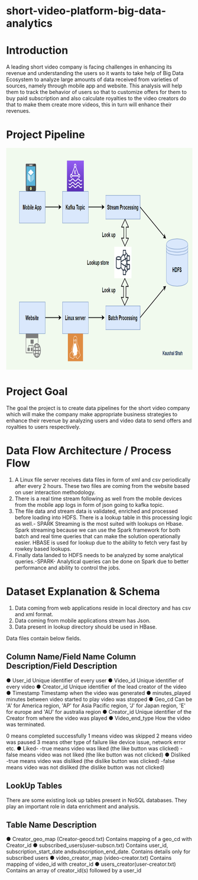 # short-video-platform-big-data-analytics

# Introduction
A leading short video company is facing challenges in enhancing its revenue and understanding the users so it wants to take help of Big Data Ecosystem to analyze large amounts of data received from varieties of sources, namely through mobile app and website. This analysis will help them to track the behavior of users so that to customize offers for them to buy paid subscription and also calculate royalties to the video creators do that to make them create more videos, this in turn will enhance their revenues.


# Project Pipeline

<img src="short_video_kaushal_pipeline.png" alt="Project Pipeline" width="1500" height="600">


# Project Goal
The goal the project is to create data pipelines for the short video company which will make the company make appropriate business strategies to enhance their revenue by analyzing users and video data to send offers and royalties to users respectively.


# Data Flow Architecture / Process Flow
1.	A Linux file server receives data files in form of xml and csv periodically after every 2 hours. These two files are coming from the website based on user   interaction methodology.
2.	There is a real time stream following as well from the mobile devices from the mobile app logs in form of json going to kafka topic. 
3.	The file data and stream data is validated, enriched and processed before loading into HDFS. There is a  lookup table in this processing logic as well.- SPARK Streaming is the most suited with lookups on Hbase. Spark streaming because we can use the Spark framework for both batch and real time queries that can make the solution operationally easier. HBASE is used for lookup due to the ability to fetch very fast by rowkey based lookups.
4.	Finally data landed to HDFS needs to be analyzed by some analytical queries.-SPARK- Analytical queries can be done on Spark due to better performance and ability to control the jobs.

# Dataset Explanation & Schema
1. Data coming from web applications reside in local directory and has csv and  xml format.
2. Data coming from mobile applications stream has Json.
3. Data present in lookup directory should be used in HBase.

Data files contain below fields.

## Column Name/Field Name Column Description/Field Description

●	User_id Unique identifier of every user
●	Video_id Unique identifier of every video
●	Creator_id Unique identifier of the lead creator of the video
●	Timestamp Timestamp when the video was generated
●	minutes_played minutes between video started to play video was stopped
●	Geo_cd Can be 'A' for America region, 'AP' for Asia Pacific region, 'J' for Japan region, 'E' for europe and 'AU' for australia region
●	Creator_id Unique identifier of the Creator from where the video was played
●	Video_end_type How the video was terminated.

0 means completed successfully
1 means video was skipped
2 means video was paused
3 means other type of failure like device issue, network error etc.
●	Liked- 
 -true means video was liked (the like button was clicked)
 -false means video was not liked (the like button was not clicked)
●	Disliked
 -true means video was disliked (the dislike button was clicked)
 -false means video was not disliked (the dislike button was not clicked)
 
 
## LookUp Tables
There are some existing look up tables present in NoSQL databases. They play an important role in
data enrichment and analysis.


## Table Name Description
●	Creator_geo_map (Creator-geocd.txt) Contains mapping of a geo_cd with Creator_id
●	subscribed_users(user-subscn.txt) Contains user_id, subscription_start_date andsubscription_end_date. Contains details only for subscribed users
●	video_creator_map (video-creator.txt) Contains mapping of video_id with creator_id
●	users_creator(user-creator.txt) Contains an array of creator_id(s) followed by a user_id



